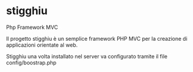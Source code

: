 # stigghiu
Php Framework MVC

Il progetto stigghiu è un semplice framework PHP MVC per la creazione di applicazioni orientate al web.

Stigghiu una volta installato nel server va configurato tramite il file config/boostrap.php